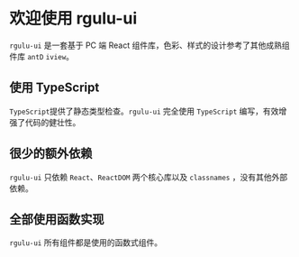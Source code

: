 # 欢迎使用 rgulu-ui

`rgulu-ui` 是一套基于 PC 端 React 组件库，色彩、样式的设计参考了其他成熟组件库 `antD` `iview`。

## 使用 TypeScript

`TypeScript`提供了静态类型检查。`rgulu-ui` 完全使用 `TypeScript` 编写，有效增强了代码的健壮性。

## 很少的额外依赖

`rgulu-ui` 只依赖 `React`、`ReactDOM` 两个核心库以及 `classnames` ，没有其他外部依赖。

## 全部使用函数实现

`rgulu-ui` 所有组件都是使用的函数式组件。

